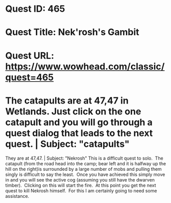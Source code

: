 # Quest ID: 465
# Quest Title: Nek'rosh's Gambit
# Quest URL: https://www.wowhead.com/classic/quest=465
# The catapults are at 47,47 in Wetlands. Just click on the one catapult and you will go through a quest dialog that leads to the next quest. | Subject: "catapults"
They are at 47,47. | Subject: "Nekrosh"
This is a difficult quest to solo.  The catapult (from the road head into the camp; bear left and it is halfway up the hill on the right)is surrounded by a large number of mobs and pulling them singly is difficult to say the least.  Once you have achieved this simply move in and you will see the active cog (assuming you still have the dwarven timber).  Clicking on this will start the fire.  At this point you get the next quest to kill Nekrosh himself.  For this I am certainly going to need some assistance.